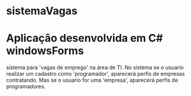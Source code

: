 # sistemaVagas
# Aplicação desenvolvida em C# windowsForms 

sistema para 'vagas de emprego' na área de TI.
No sistema se o usuario realizar um cadastro como 'programador', aparecerá perfis de empresas contratando.
Mas se o usuario for uma 'empresa', aparecerá perfis de programadores. 




